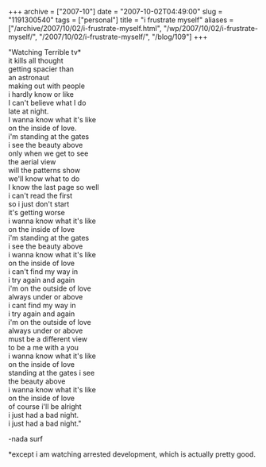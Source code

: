 +++
archive = ["2007-10"]
date = "2007-10-02T04:49:00"
slug = "1191300540"
tags = ["personal"]
title = "i frustrate myself"
aliases = ["/archive/2007/10/02/i-frustrate-myself.html", "/wp/2007/10/02/i-frustrate-myself/", "/2007/10/02/i-frustrate-myself/", "/blog/109"]
+++

"Watching Terrible tv\*  
it kills all thought  
getting spacier than   
an astronaut  
making out with people   
i hardly know or like  
I can't believe what I do  
late at night.  
I wanna know what it's like  
on the inside of love.  
i'm standing at the gates   
i see the beauty above  
only when we get to see  
the aerial view  
will the patterns show  
we'll know what to do  
I know the last page so well  
i can't read the first  
so i just don't start  
it's getting worse  
i wanna know what it's like  
on the inside of love  
i'm standing at the gates  
i see the beauty above  
i wanna know what it's like  
on the inside of love  
i can't find my way in  
i try again and again  
i'm on the outside of love  
always under or above  
i cant find my way in  
i try again and again  
i'm on the outside of love  
always under or above  
must be a different view  
to be a me with a you  
i wanna know what it's like  
on the inside of love  
standing at the gates i see  
the beauty above  
i wanna know what it's like   
on the inside of love  
of course i'll be alright  
i just had a bad night.  
i just had a bad night."  

-nada surf

\*except i am watching arrested development, which is actually pretty
good.

